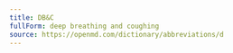 ```yaml
---
title: DB&C
fullForm: deep breathing and coughing
source: https://openmd.com/dictionary/abbreviations/d
---
```

